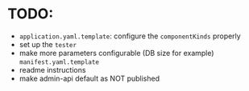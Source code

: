TODO:
=====

- `application.yaml.template`: configure the `componentKinds` properly
- set up the `tester`
- make more parameters configurable (DB size for example) `manifest.yaml.template`
- readme instructions
- make admin-api default as NOT published
